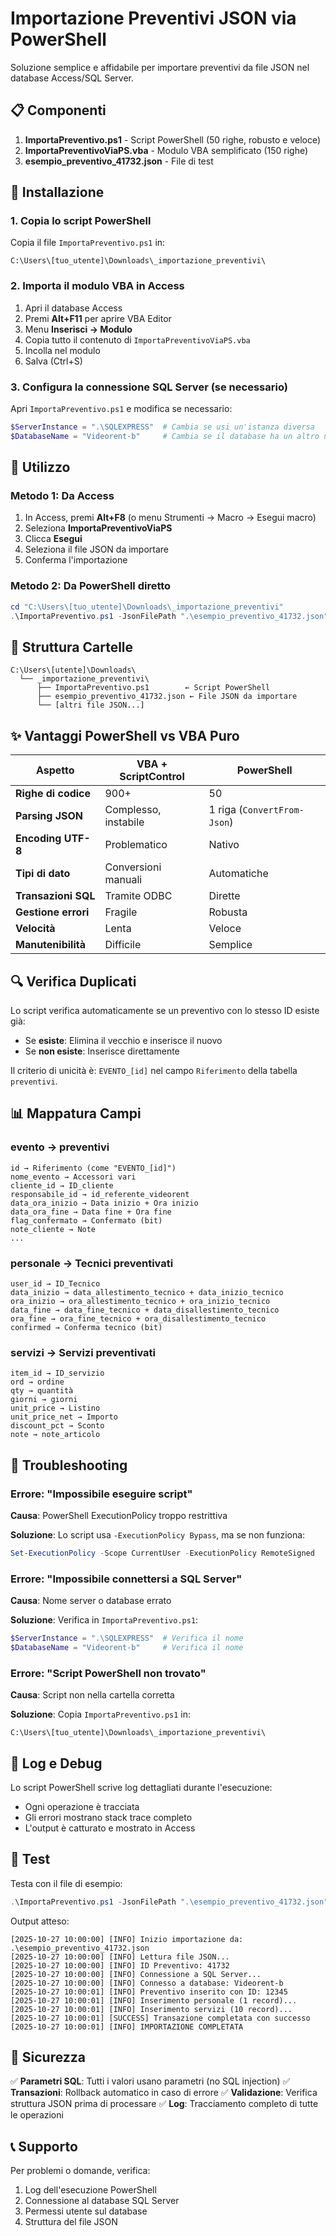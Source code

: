 # Importazione Preventivi JSON via PowerShell

Soluzione semplice e affidabile per importare preventivi da file JSON nel database Access/SQL Server.

## 📋 Componenti

1. **ImportaPreventivo.ps1** - Script PowerShell (50 righe, robusto e veloce)
2. **ImportaPreventivoViaPS.vba** - Modulo VBA semplificato (150 righe)
3. **esempio_preventivo_41732.json** - File di test

## 🚀 Installazione

### 1. Copia lo script PowerShell

Copia il file `ImportaPreventivo.ps1` in:
```
C:\Users\[tuo_utente]\Downloads\_importazione_preventivi\
```

### 2. Importa il modulo VBA in Access

1. Apri il database Access
2. Premi **Alt+F11** per aprire VBA Editor
3. Menu **Inserisci → Modulo**
4. Copia tutto il contenuto di `ImportaPreventivoViaPS.vba`
5. Incolla nel modulo
6. Salva (Ctrl+S)

### 3. Configura la connessione SQL Server (se necessario)

Apri `ImportaPreventivo.ps1` e modifica se necessario:

```powershell
$ServerInstance = ".\SQLEXPRESS"  # Cambia se usi un'istanza diversa
$DatabaseName = "Videorent-b"     # Cambia se il database ha un altro nome
```

## 📖 Utilizzo

### Metodo 1: Da Access

1. In Access, premi **Alt+F8** (o menu Strumenti → Macro → Esegui macro)
2. Seleziona **ImportaPreventivoViaPS**
3. Clicca **Esegui**
4. Seleziona il file JSON da importare
5. Conferma l'importazione

### Metodo 2: Da PowerShell diretto

```powershell
cd "C:\Users\[tuo_utente]\Downloads\_importazione_preventivi"
.\ImportaPreventivo.ps1 -JsonFilePath ".\esempio_preventivo_41732.json"
```

## 📁 Struttura Cartelle

```
C:\Users\[utente]\Downloads\
  └── _importazione_preventivi\
      ├── ImportaPreventivo.ps1        ← Script PowerShell
      ├── esempio_preventivo_41732.json ← File JSON da importare
      └── [altri file JSON...]
```

## ✨ Vantaggi PowerShell vs VBA Puro

| Aspetto | VBA + ScriptControl | PowerShell |
|---------|---------------------|------------|
| **Righe di codice** | 900+ | 50 |
| **Parsing JSON** | Complesso, instabile | 1 riga (`ConvertFrom-Json`) |
| **Encoding UTF-8** | Problematico | Nativo |
| **Tipi di dato** | Conversioni manuali | Automatiche |
| **Transazioni SQL** | Tramite ODBC | Dirette |
| **Gestione errori** | Fragile | Robusta |
| **Velocità** | Lenta | Veloce |
| **Manutenibilità** | Difficile | Semplice |

## 🔍 Verifica Duplicati

Lo script verifica automaticamente se un preventivo con lo stesso ID esiste già:
- Se **esiste**: Elimina il vecchio e inserisce il nuovo
- Se **non esiste**: Inserisce direttamente

Il criterio di unicità è: `EVENTO_[id]` nel campo `Riferimento` della tabella `preventivi`.

## 📊 Mappatura Campi

### evento → preventivi

```
id → Riferimento (come "EVENTO_[id]")
nome_evento → Accessori vari
cliente_id → ID_cliente
responsabile_id → id_referente_videorent
data_ora_inizio → Data inizio + Ora inizio
data_ora_fine → Data fine + Ora fine
flag_confermato → Confermato (bit)
note_cliente → Note
...
```

### personale → Tecnici preventivati

```
user_id → ID_Tecnico
data_inizio → data_allestimento_tecnico + data_inizio_tecnico
ora_inizio → ora_allestimento_tecnico + ora_inizio_tecnico
data_fine → data_fine_tecnico + data_disallestimento_tecnico
ora_fine → ora_fine_tecnico + ora_disallestimento_tecnico
confirmed → Conferma tecnico (bit)
```

### servizi → Servizi preventivati

```
item_id → ID_servizio
ord → ordine
qty → quantità
giorni → giorni
unit_price → Listino
unit_price_net → Importo
discount_pct → Sconto
note → note_articolo
```

## 🐛 Troubleshooting

### Errore: "Impossibile eseguire script"

**Causa**: PowerShell ExecutionPolicy troppo restrittiva

**Soluzione**: Lo script usa `-ExecutionPolicy Bypass`, ma se non funziona:
```powershell
Set-ExecutionPolicy -Scope CurrentUser -ExecutionPolicy RemoteSigned
```

### Errore: "Impossibile connettersi a SQL Server"

**Causa**: Nome server o database errato

**Soluzione**: Verifica in `ImportaPreventivo.ps1`:
```powershell
$ServerInstance = ".\SQLEXPRESS"  # Verifica il nome
$DatabaseName = "Videorent-b"     # Verifica il nome
```

### Errore: "Script PowerShell non trovato"

**Causa**: Script non nella cartella corretta

**Soluzione**: Copia `ImportaPreventivo.ps1` in:
```
C:\Users\[tuo_utente]\Downloads\_importazione_preventivi\
```

## 📝 Log e Debug

Lo script PowerShell scrive log dettagliati durante l'esecuzione:
- Ogni operazione è tracciata
- Gli errori mostrano stack trace completo
- L'output è catturato e mostrato in Access

## 🎯 Test

Testa con il file di esempio:

```powershell
.\ImportaPreventivo.ps1 -JsonFilePath ".\esempio_preventivo_41732.json"
```

Output atteso:
```
[2025-10-27 10:00:00] [INFO] Inizio importazione da: .\esempio_preventivo_41732.json
[2025-10-27 10:00:00] [INFO] Lettura file JSON...
[2025-10-27 10:00:00] [INFO] ID Preventivo: 41732
[2025-10-27 10:00:00] [INFO] Connessione a SQL Server...
[2025-10-27 10:00:00] [INFO] Connesso a database: Videorent-b
[2025-10-27 10:00:01] [INFO] Preventivo inserito con ID: 12345
[2025-10-27 10:00:01] [INFO] Inserimento personale (1 record)...
[2025-10-27 10:00:01] [INFO] Inserimento servizi (10 record)...
[2025-10-27 10:00:01] [SUCCESS] Transazione completata con successo
[2025-10-27 10:00:01] [INFO] IMPORTAZIONE COMPLETATA
```

## 🔐 Sicurezza

✅ **Parametri SQL**: Tutti i valori usano parametri (no SQL injection)
✅ **Transazioni**: Rollback automatico in caso di errore
✅ **Validazione**: Verifica struttura JSON prima di processare
✅ **Log**: Tracciamento completo di tutte le operazioni

## 📞 Supporto

Per problemi o domande, verifica:
1. Log dell'esecuzione PowerShell
2. Connessione al database SQL Server
3. Permessi utente sul database
4. Struttura del file JSON
